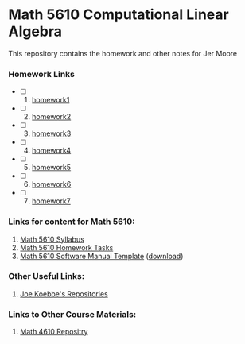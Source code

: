 # Math 5610 Computational Linear Algebra

This repository contains the homework and other notes for Jer Moore 
### Homework Links

- [ ] 1. [homework1](https://thedegreeisalie.github.io/homework/hw1)
- [ ] 2. [homework2](https://thedegreeisalie.github.io/homework/hw2)
- [ ] 3. [homework3](https://thedegreeisalie.github.io/homework/hw3)
- [ ] 4. [homework4](https://thedegreeisalie.github.io/homework/hw4)
- [ ] 5. [homework5](https://thedegreeisalie.github.io/homework/hw5)
- [ ] 6. [homework6](https://thedegreeisalie.github.io/homework/hw6)
- [ ] 7. [homework7](https://thedegreeisalie.github.io/homework/hw7)


### Links for content for Math 5610:

1. [Math 5610 Syllabus](https://jvkoebbe.github.io/math5610/syllabus/syllabus)
2. [Math 5610 Homework Tasks](https://jvkoebbe.github.io/math5610/homework/indexOfHomeworkSets)
3. [Math 5610 Software Manual Template](https://jvkoebbe.github.io/math5610/softwareManual/softwareManualTemplate)
      ([download](https://jvkoebbe.github.io/math5610/softwareManual/softwareManualTemplate.md))

###  Other Useful Links:

1. [Joe Koebbe's Repositories](https://github.com/jvkoebbe)

### Links to Other Course Materials:

1. [Math 4610 Repositry](https://jvkoebbe.github.io/math4610)

